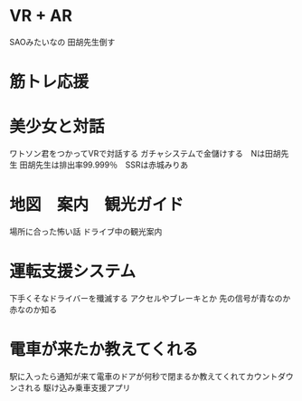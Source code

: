 # VR + AR
SAOみたいなの
田胡先生倒す
# 筋トレ応援
# 美少女と対話
ワトソン君をつかってVRで対話する
ガチャシステムで金儲けする　Nは田胡先生
田胡先生は排出率99.999％　SSRは赤城みりあ
# 地図　案内　観光ガイド
場所に合った怖い話
ドライブ中の観光案内

# 運転支援システム
下手くそなドライバーを殲滅する
アクセルやブレーキとか
先の信号が青なのか赤なのか知る


# 電車が来たか教えてくれる
駅に入ったら通知が来て電車のドアが何秒で閉まるか教えてくれてカウントダウンされる
駆け込み乗車支援アプリ
